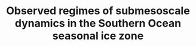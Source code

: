 ---
title: "Observed regimes of submesoscale dynamics in the Southern Ocean seasonal ice zone"
citation: "Prend, C.J., Swart, S., Stewart., A.L., **du Plessis, M.D.,** Manuscharyan, G.E., and Thompson, A.F., 2025. Observed regimes of submesoscale dynamics in the Southern Ocean seasonal ice zone. Nature Communications. Accepted."
category: manuscripts
---